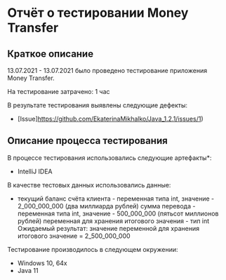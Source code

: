 # Отчёт о тестировании Money Transfer

## Краткое описание

13.07.2021 - 13.07.2021 было проведено тестирование приложения Money Transfer.

На тестирование затрачено: 1 час

В результате тестирования выявлены следующие дефекты:
* [Issue]https://github.com/EkaterinaMikhalko/Java_1.2.1/issues/1)

## Описание процесса тестирования

В процессе тестирования использовались следующие артефакты*:
* IntelliJ IDEA

В качестве тестовых данных использовались данные:
* текущий баланс счёта клиента - переменная типа int, значение - 2_000_000_000 (два миллиарда рублей)
  сумма перевода - переменная типа int, значение - 500_000_000 (пятьсот миллионов рублей)
  переменная для хранения итогового значения - тип int
Ожидаемый результат: значение переменной для хранения итогового значение = 2_500_000_000
  
Тестирование производилось в следующем окружении:
* Windows 10, 64x
* Java 11
